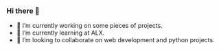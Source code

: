 ### Hi there 👋

<!--
**Idomason/Idomason** is a ✨ _special_ ✨ repository because its `README.md` (this file) appears on your GitHub profile.

Here are some ideas to get you started:

- 🔭 I’m currently working on some projects ...
- 🌱 I’m currently learning at ALX ...
- 👯 I’m looking to collaborate on web development and python projects ...
- 🤔 I’m looking for help with ...
- 💬 Ask me about ...
- 📫 idomakevin@gmail.com ...
- 😄 Pronouns: ...
- ⚡ As you make your bed so shall you lay on it ...
-->

- 🔭 I’m currently working on some pieces of projects.
- 🌱 I’m currently learning at ALX.
- 👯 I’m looking to collaborate on web development and python projects.
